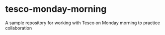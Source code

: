 # tesco-monday-morning
A sample repository for working with Tesco on Monday morning to practice collaboration
